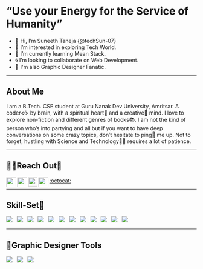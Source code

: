 # “Use your Energy for the Service of Humanity”
- 👋 Hi, I’m Suneeth Taneja {@techSun-07}
- 👀 I’m interested in exploring Tech World.
- 🌱 I’m currently learning Mean Stack.
- 🌀 I’m looking to collaborate on Web Development.
- 🎨 I'm also Graphic Designer Fanatic.
 <hr>

## About Me
<p>I am a B.Tech. CSE student at Guru Nanak Dev University, Amritsar. A coder<⁄> by brain, with a spiritual heart💙 and a creative🎨 mind. I love to explore non-fiction and different genres of books📚. I am not the kind of person who’s into partying and all but if you want to have deep conversations on some crazy topics, don’t hesitate to ping📌 me up. Not to forget, hustling with Science and Technology👩‍💻 requires a lot of patience.</p>
  <hr>
  
 ## 📧📌Reach Out🐧
 <a href="https://twitter.com/SuneethTaneja"> <img align="left" width="26px" src="https://logodownload.org/wp-content/uploads/2014/09/twitter-logo-6.png" /></a>
 <a href="mailto:suneethtaneja@gmail.com"><img align="left" width="26px" src="https://cdn-icons-png.flaticon.com/512/281/281769.png" /></a>
 <a href="https://www.linkedin.com/in/suneeth-taneja/"><img align="left" width="24px" src="https://cdn-icons-png.flaticon.com/512/174/174857.png"  /></a>
 <a href="https://github.com/techSun-07">:octocat:</a>
 <a href="https://www.instagram.com/suneeth_07/"><img align="left" width="26px" src="https://upload.wikimedia.org/wikipedia/commons/thumb/a/a5/Instagram_icon.png/1024px-Instagram_icon.png" /></a>
 <hr>
 
 
 ## Skill-Set🚀
 <div>
 <img src="https://img.shields.io/badge/python%20-%2314354C.svg?&style=for-the-badge&logo=python&logoColor=white"> &nbsp;
 <img src="https://img.shields.io/badge/C%2B%2B-00599C?style=for-the-badge&logo=c%2B%2B&logoColor=white"> &nbsp;
 <img src="https://img.shields.io/badge/HTML5-E34F26?style=for-the-badge&logo=html5&logoColor=white"> &nbsp;
  <img src="https://img.shields.io/badge/CSS3-1572B6?style=for-the-badge&logo=css3&logoColor=white"> &nbsp;
  <img src="https://img.shields.io/badge/Bootstrap-563D7C?style=for-the-badge&logo=bootstrap&logoColor=white"> &nbsp;
  <img src="https://img.shields.io/badge/JavaScript-F7DF1E?style=for-the-badge&logo=javascript&logoColor=black"> &nbsp;
  <img src="https://img.shields.io/badge/typescript-%23007ACC.svg?style=for-the-badge&logo=typescript&logoColor=white"> &nbsp;
  <img src="https://img.shields.io/badge/Angular-DD0031?style=for-the-badge&logo=angular&logoColor=white"> &nbsp;
  <img src="https://img.shields.io/badge/Node.js-339933?style=for-the-badge&logo=nodedotjs&logoColor=white"> &nbsp;
  <img src="https://img.shields.io/badge/Express.js-000000?style=for-the-badge&logo=express&logoColor=white"> &nbsp;
  <img src="https://img.shields.io/badge/jQuery-0769AD?style=for-the-badge&logo=jquery&logoColor=white"> &nbsp;
  <img src="https://img.shields.io/badge/MongoDB-4EA94B?style=for-the-badge&logo=mongodb&logoColor=white"> &nbsp;
 </div>
 <hr>
 
 ## 🎨Graphic Designer Tools
 <div>
  <img src="https://img.shields.io/badge/Adobe%20Photoshop-31A8FF?style=for-the-badge&logo=Adobe%20Photoshop&logoColor=black"> &nbsp;
  <img src="https://img.shields.io/badge/Adobe%20Illustrator-FF9A00?style=for-the-badge&logo=adobe%20illustrator&logoColor=white"> &nbsp;
  <img src="https://img.shields.io/badge/Canva-%2300C4CC.svg?style=for-the-badge&logo=Canva&logoColor=white"> &nbsp;
</div>
 

<!---
techSun-07/techSun-07 is a ✨ special ✨ repository because its `README.md` (this file) appears on your GitHub profile.
You can click the Preview link to take a look at your changes.
--->

